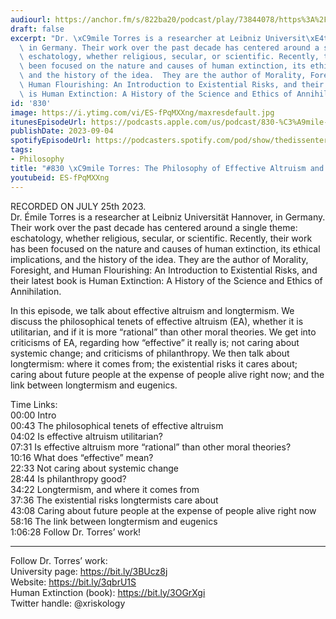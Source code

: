 ```yaml
---
audiourl: https://anchor.fm/s/822ba20/podcast/play/73844078/https%3A%2F%2Fd3ctxlq1ktw2nl.cloudfront.net%2Fstaging%2F2023-6-25%2Fae8db11c-3ff6-f759-ba03-905d5fbbf1be.m4a
draft: false
excerpt: "Dr. \xC9mile Torres is a researcher at Leibniz Universit\xE4t Hannover,\
  \ in Germany. Their work over the past decade has centered around a single theme:\
  \ eschatology, whether religious, secular, or scientific. Recently, their work has\
  \ been focused on the nature and causes of human extinction, its ethical implications,\
  \ and the history of the idea.  They are the author of Morality, Foresight, and\
  \ Human Flourishing: An Introduction to Existential Risks, and their latest book\
  \ is Human Extinction: A History of the Science and Ethics of Annihilation."
id: '830'
image: https://i.ytimg.com/vi/ES-fPqMXXng/maxresdefault.jpg
itunesEpisodeUrl: https://podcasts.apple.com/us/podcast/830-%C3%A9mile-torres-the-philosophy-of-effective/id1451347236?i=1000626728784&uo=4
publishDate: 2023-09-04
spotifyEpisodeUrl: https://podcasters.spotify.com/pod/show/thedissenter/episodes/830-mile-Torres-The-Philosophy-of-Effective-Altruism-and-Longtermism-e27c1te
tags:
- Philosophy
title: "#830 \xC9mile Torres: The Philosophy of Effective Altruism and Longtermism"
youtubeid: ES-fPqMXXng
---
```

<div class="timelinks">

RECORDED ON JULY 25th 2023.  
Dr. Émile Torres is a researcher at Leibniz Universität Hannover, in Germany. Their work over the past decade has centered around a single theme: eschatology, whether religious, secular, or scientific. Recently, their work has been focused on the nature and causes of human extinction, its ethical implications, and the history of the idea.  They are the author of Morality, Foresight, and Human Flourishing: An Introduction to Existential Risks, and their latest book is Human Extinction: A History of the Science and Ethics of Annihilation.

In this episode, we talk about effective altruism and longtermism. We discuss the philosophical tenets of effective altruism (EA), whether it is utilitarian, and if it is more “rational” than other moral theories. We get into criticisms of EA, regarding how “effective” it really is; not caring about systemic change; and criticisms of philanthropy. We then talk about longtermism: where it comes from; the existential risks it cares about; caring about future people at the expense of people alive right now; and the link between longtermism and eugenics.

Time Links:  
<time>00:00</time> Intro  
<time>00:43</time> The philosophical tenets of effective altruism  
<time>04:02</time> Is effective altruism utilitarian?  
<time>07:31</time> Is effective altruism more “rational” than other moral theories?  
<time>10:16</time> What does “effective” mean?  
<time>22:33</time> Not caring about systemic change  
<time>28:44</time> Is philanthropy good?  
<time>34:22</time> Longtermism, and where it comes from  
<time>37:36</time> The existential risks longtermists care about  
<time>43:08</time> Caring about future people at the expense of people alive right now  
<time>58:16</time> The link between longtermism and eugenics  
<time>1:06:28</time> Follow Dr. Torres’ work!

---

Follow Dr. Torres’ work:  
University page: https://bit.ly/3BUcz8j  
Website: https://bit.ly/3qbrU1S  
Human Extinction (book): https://bit.ly/3OGrXgi  
Twitter handle: @xriskology
</div>

